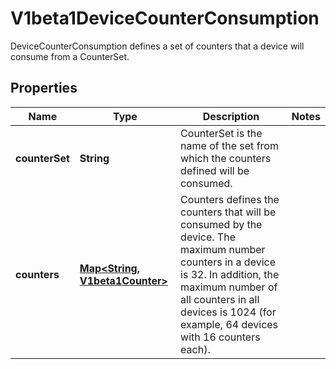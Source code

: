 

# V1beta1DeviceCounterConsumption

DeviceCounterConsumption defines a set of counters that a device will consume from a CounterSet.
## Properties

Name | Type | Description | Notes
------------ | ------------- | ------------- | -------------
**counterSet** | **String** | CounterSet is the name of the set from which the counters defined will be consumed. | 
**counters** | [**Map&lt;String, V1beta1Counter&gt;**](V1beta1Counter.md) | Counters defines the counters that will be consumed by the device.  The maximum number counters in a device is 32. In addition, the maximum number of all counters in all devices is 1024 (for example, 64 devices with 16 counters each). | 



